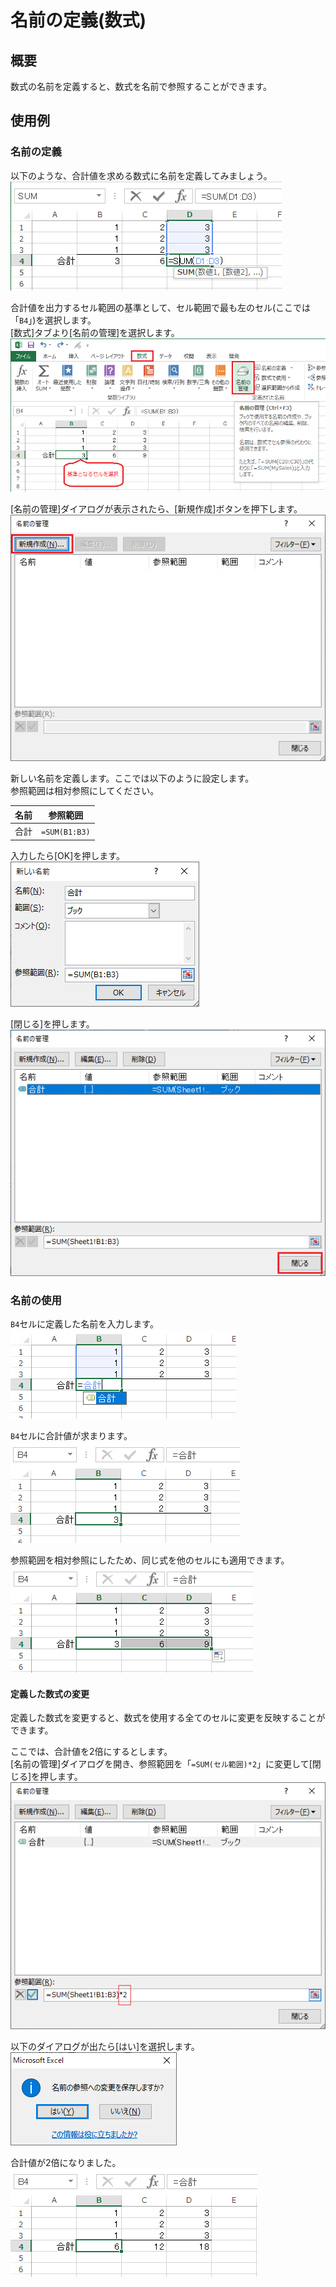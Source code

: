 # 名前の定義(数式)
## 概要
数式の名前を定義すると、数式を名前で参照することができます。

## 使用例
### 名前の定義
以下のような、合計値を求める数式に名前を定義してみましょう。  
![](image1.png)

合計値を出力するセル範囲の基準として、セル範囲で最も左のセル(ここでは「`B4`」)を選択します。  
[数式]タブより[名前の管理]を選択します。  
![](image2.png)

[名前の管理]ダイアログが表示されたら、[新規作成]ボタンを押下します。  
![](image3.png)

新しい名前を定義します。ここでは以下のように設定します。  
参照範囲は相対参照にしてください。

|名前  |参照範囲   |
|-     |-          |
|合計|`=SUM(B1:B3)`|

入力したら[OK]を押します。  
![](image4.png)

[閉じる]を押します。  
![](image5.png)

### 名前の使用
`B4`セルに定義した名前を入力します。  
![](image6.png)

`B4`セルに合計値が求まります。  
![](image7.png)

参照範囲を相対参照にしたため、同じ式を他のセルにも適用できます。  
![](image8.png)

#### 定義した数式の変更
定義した数式を変更すると、数式を使用する全てのセルに変更を反映することができます。  

ここでは、合計値を2倍にするとします。  
[名前の管理]ダイアログを開き、参照範囲を「`=SUM(セル範囲)*2`」に変更して[閉じる]を押します。  
![](image9.png)

以下のダイアログが出たら[はい]を選択します。  
![](image10.png)

合計値が2倍になりました。  
![](image11.png)
